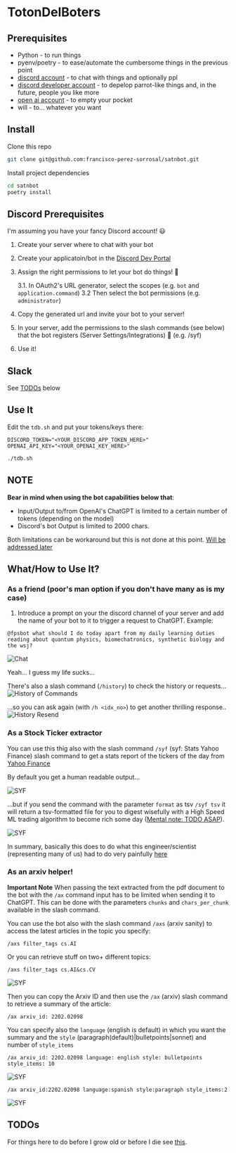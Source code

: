 # TotonDelBoters

## Prerequisites

* Python - to run things
* pyenv/poetry - to ease/automate the cumbersome things in the previous point
* [discord account](https://discord.com/) - to chat with things and optionally ppl
* [discord developer account](https://discord.com/developers) - to depelop parrot-like things and, in the future, people you like more
* [open ai account](https://platform.openai.com/) - to empty your pocket
* will - to... whatever you want

## Install

Clone this repo
```sh
git clone git@github.com:francisco-perez-sorrosal/satnbot.git
```

Install project dependencies
```sh
cd satnbot
poetry install
```

## Discord Prerequisites

I'm assuming you have your fancy Discord account! 😃

1. Create your server where to chat with your bot
2. Create your applicatoin/bot in the [Discord Dev Portal](https://discord.com/developers)
3. Assign the right permissions to let your bot do things! 🥶

    3.1. In OAuth2's URL generator, select the scopes (e.g. `bot` and `application.command`)
    3.2 Then select the bot permissions (e.g. `administrator`)
4. Copy the generated url and invite your bot to your server!
5. In your server, add the permissions to the slash commands (see below) that the bot registers (Server Settings/Integrations) 🧐 (e.g. /syf)
5. Use it!

## Slack
See [TODOs](#todos) below

## Use It

Edit the `tdb.sh` and put your tokens/keys there:
```
DISCORD_TOKEN="<YOUR_DISCORD_APP_TOKEN_HERE>"
OPENAI_API_KEY="<YOUR_OPENAI_KEY_HERE>"
```

```sh
./tdb.sh
```

## NOTE

**Bear in mind when using the bot capabilities below that**:
* Input/Output to/from OpenAI's ChatGPT is limited to a certain number of tokens (depending on the model)
* Discord's bot Output is limited to 2000 chars. 

Both limitations can be workaround but this is not done at this point. [Will be addressed later](https://github.com/francisco-perez-sorrosal/satnbot/issues)


## What/How to Use It?

### As a friend (poor's man option if you don't have many as is my case)

1. Introduce a prompt on your the discord channel of your server and add the name of your bot to it to trigger a request to ChatGPT. Example:

```discord
@fpsbot what should I do today apart from my daily learning duties reading about quantum physics, biomechatronics, synthetic biology and the wsj?
```

![Chat](images/basic_task_chat.png)

Yeah... I guess my life sucks...

There's also a slash command (`/history`) to check the history or requests...
![History of Commands](images/basics_history.png)

...so you can ask again (with `/h <idx_no>`) to get another thrilling response..
![History Resend](images/basics_history_resend.png)

### As a Stock Ticker extractor

You can use this thig also with the slash command `/syf` (syf: Stats Yahoo Finance) slash command to get a stats report of the tickers of the day from [Yahoo Finance](https://finance.yahoo.com/most-active?offset=0&count=100)

By default you get a human readable output...

![SYF](images/basics_syf.png)

...but if you send the command with the parameter `format` as tsv `/syf tsv` it will return a tsv-formatted file for you to digest wisefully with a High Speed ML trading algorithm to become rich some day ([Mental note: TODO ASAP](https://github.com/francisco-perez-sorrosal/satnbot/milestone/5)).

![SYF](images/basics_syf_tsv.png)

In summary, basically this does to do what this engineer/scientist (representing many of us) had to do very painfully [here](https://github.com/DeBeersN/Web-scraping-Yahoo-Finance-using-requests-and-Beautiful-Soup/blob/main/web-scraping-with-python-project.ipynb)

### As an arxiv helper!

**Important Note** When passing the text extracted from the pdf document to the bot with the `/ax` command input has to be limited when sending it to ChatGPT. This can be done with the parameters `chunks` and `chars_per_chunk` available in the slash command.

You can use the bot also with the slash command `/axs` (arxiv sanity) to access the latest articles in the topic you specify:

```discord
/axs filter_tags cs.AI
```

Or you can retrieve stuff on two+ different topics:
```discord
/axs filter_tags cs.AI&cs.CV
```

![SYF](images/basics_axs.png)

Then you can copy the Arxiv ID and then use the `/ax` (arxiv) slash command to retrieve a summary of the article:

```discord
/ax arxiv_id: 2202.02098
```

You can specify also the `language` (english is default) in which you want the summary and the `style` (paragraph(default)|bulletpoints|sonnet) and number of `style_items`

```discord
/ax arxiv_id: 2202.02098 language: english style: bulletpoints style_items: 10
```
![SYF](images/basics_ax1.png)

```discord
/ax arxiv_id:2202.02098 language:spanish style:paragraph style_items:2
```
![SYF](images/basics_ax2.png)

## TODOs

For things here to do before I grow old or before I die see [this](https://github.com/francisco-perez-sorrosal/satnbot/milestones).
